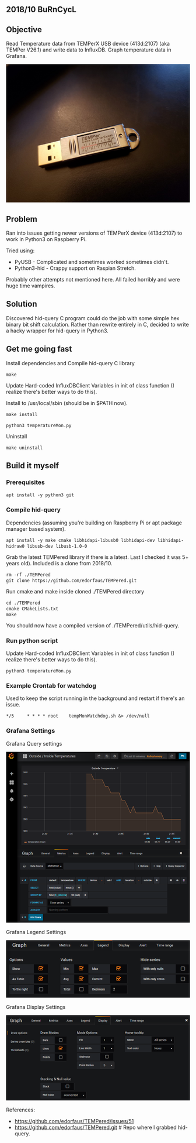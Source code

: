 ## 2018/10 BuRnCycL

## Objective

Read Temperature data from TEMPerX USB device (413d:2107) (aka TEMPer V26.1) and write data to InfluxDB. Graph temperature data in Grafana.

![TemperX Device](images/temperx_device.jpg?raw=true "TemperX Device")

## Problem 

Ran into issues getting newer versions of TEMPerX device (413d:2107) to work in Python3 on Raspberry Pi. 

Tried using: 
- PyUSB - Complicated and sometimes worked sometimes didn't.
- Python3-hid - Crappy support on Raspian Stretch.

Probably other attempts not mentioned here. All failed horribly and were huge time vampires.

## Solution

Discovered hid-query C program could do the job with some simple hex binary bit shift calculation. Rather than rewrite entirely in C,
decided to write a hacky wrapper for hid-query in Python3.


## Get me going fast


Install dependencies and Compile hid-query C library
```
make
```

Update Hard-coded InfluxDBClient Variables in init of class function (I realize there's better ways to do this). 

Install to /usr/local/sbin (should be in $PATH now).
```
make install
```

```
python3 temperatureMon.py
```

Uninstall
```
make uninstall
```

## Build it myself

### Prerequisites

```
apt install -y python3 git
```

### Compile hid-query

Dependencies (assuming you're building on Raspberry Pi or apt package manager based system).
```
apt install -y make cmake libhidapi-libusb0 libhidapi-dev libhidapi-hidraw0 libusb-dev libusb-1.0-0
```

Grab the latest TEMPered library if there is a latest. Last I checked it was 5+ years old). Included is a clone from 2018/10.
```
rm -rf ./TEMPered
git clone https://github.com/edorfaus/TEMPered.git
```

Run cmake and make inside cloned ./TEMPered directory
```
cd ./TEMPered
cmake CMakeLists.txt
make
```
You should now have a compiled version of ./TEMPered/utils/hid-query.

### Run python script

Update Hard-coded InfluxDBClient Variables in init of class function (I realize there's better ways to do this). 
```
python3 temperatureMon.py
```


### Example Crontab for watchdog

Used to keep the script running in the background and restart if there's an issue.
```
*/5     * * * * root    tempMonWatchdog.sh &> /dev/null
```

### Grafana Settings
Grafana Query settings

![Grafana Query Settings](images/grafana_settings-query.png?raw=true "Grafana Query Settings")

Grafana Legend Settings

![Grafana Legend Settings](images/grafana_settings-legend.png?raw=true "Grafana Legend Settings")

Grafana Display Settings

![Grafana Display Settings](images/grafana_settings-display.png?raw=true "Grafana Display Settings")

References: 
- https://github.com/edorfaus/TEMPered/issues/51
- https://github.com/edorfaus/TEMPered.git # Repo where I grabbed hid-query.

